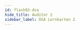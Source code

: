 ```yaml
---
id: flash02-dsa
hide_title: Auditor 2
sidebar_label: DSA Lernkarten 2
---
```


<!-- Die Frage --> 

<p id="dsaFrage"></p>

<!-- Die Antworten -->

<table id="dsaTab1"></table><!-- CheckBox und dann die Antworten anzeigen -->

<div id="dsaTab4"></div> <!-- Links zur jeweiligen Maske -->

<!-- Die Ausgaben -->

<div id="dsaTab3"></div> <!-- Die Ergebnisse anzeigen -->

<!-- Initialisierung -->

<p hidden><img src="/img/zur.png" width="20" onload="initDB(3)" /></p> 

<!-- Die Knöpfe -->

<div id="dsaTab2"><!-- Dann die Knöpfe Start, Prüfen, Zurück und Weiter -->
	<div hidden>
## LERNKARTEN Auditor 2 <br /><br />

###	<input type="button" class="knopf trans" id="blaKnopf" value="Prüfen"   onClick="dsaFragen(7)"/>   

###	<input type="button" class="knopf trans" id="oraKnopf" value="Weiter"   onClick="dsaFragen(9)"/>   

###	<input type="button" class="knopf trans" id="gruKnopf" value="Zurück"   onClick="dsaFragen(8)"/>   

###	<input type="button" class="knopf trans" id="rotKnopf" value="NeuStart" onClick="initDB(3)"/>   
	</div>
</div>



